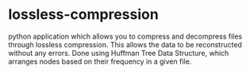 # lossless-compression
python application which allows you to compress and decompress files through lossless compression.
This allows the data to be reconstructed without any errors.
Done using Huffman Tree Data Structure, which arranges nodes based on their frequency in a given file.
